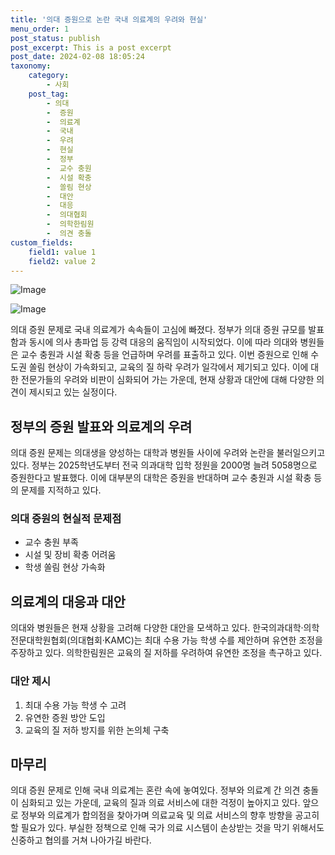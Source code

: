 ```yaml
---
title: '의대 증원으로 논란 국내 의료계의 우려와 현실'
menu_order: 1
post_status: publish
post_excerpt: This is a post excerpt
post_date: 2024-02-08 18:05:24
taxonomy:
    category:
        - 사회
    post_tag:
        - 의대
        -  증원
        -  의료계
        -  국내
        -  우려
        -  현실
        -  정부
        -  교수 충원
        -  시설 확충
        -  쏠림 현상
        -  대안
        -  대응
        -  의대협회
        -  의학한림원
        -  의견 충돌
custom_fields:
    field1: value 1
    field2: value 2
---
```


![Image](https://imgnews.pstatic.net/image/421/2024/02/08/0007342379_001_20240208082601451.jpg?type=w647)

![Image](https://imgnews.pstatic.net/image/421/2024/02/08/0007342379_002_20240208082601596.jpg?type=w647)

의대 증원 문제로 국내 의료계가 속속들이 고심에 빠졌다. 정부가 의대 증원 규모를 발표함과 동시에 의사 총파업 등 강력 대응의 움직임이 시작되었다. 이에 따라 의대와 병원들은 교수 충원과 시설 확충 등을 언급하며 우려를 표출하고 있다. 이번 증원으로 인해 수도권 쏠림 현상이 가속화되고, 교육의 질 하락 우려가 일각에서 제기되고 있다. 이에 대한 전문가들의 우려와 비판이 심화되어 가는 가운데, 현재 상황과 대안에 대해 다양한 의견이 제시되고 있는 실정이다.
## 정부의 증원 발표와 의료계의 우려
의대 증원 문제는 의대생을 양성하는 대학과 병원들 사이에 우려와 논란을 불러일으키고 있다. 정부는 2025학년도부터 전국 의과대학 입학 정원을 2000명 늘려 5058명으로 증원한다고 발표했다. 이에 대부분의 대학은 증원을 반대하며 교수 충원과 시설 확충 등의 문제를 지적하고 있다. 
### 의대 증원의 현실적 문제점
- 교수 충원 부족
- 시설 및 장비 확충 어려움
- 학생 쏠림 현상 가속화
## 의료계의 대응과 대안
의대와 병원들은 현재 상황을 고려해 다양한 대안을 모색하고 있다. 한국의과대학·의학전문대학원협회(의대협회·KAMC)는 최대 수용 가능 학생 수를 제안하며 유연한 조정을 주장하고 있다. 의학한림원은 교육의 질 저하를 우려하여 유연한 조정을 촉구하고 있다. 
### 대안 제시
1. 최대 수용 가능 학생 수 고려
2. 유연한 증원 방안 도입
3. 교육의 질 저하 방지를 위한 논의체 구축
## 마무리
의대 증원 문제로 인해 국내 의료계는 혼란 속에 놓여있다. 정부와 의료계 간 의견 충돌이 심화되고 있는 가운데, 교육의 질과 의료 서비스에 대한 걱정이 높아지고 있다. 앞으로 정부와 의료계가 합의점을 찾아가며 의료교육 및 의료 서비스의 향후 방향을 공고히 할 필요가 있다. 부실한 정책으로 인해 국가 의료 시스템이 손상받는 것을 막기 위해서도 신중하고 협의를 거쳐 나아가길 바란다.
